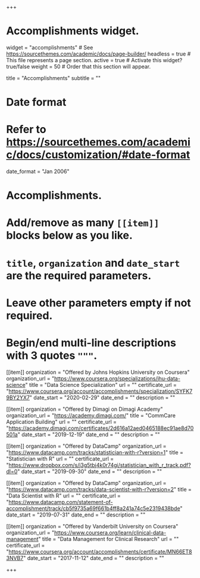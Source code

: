 +++
# Accomplishments widget.
widget = "accomplishments"  # See https://sourcethemes.com/academic/docs/page-builder/
headless = true  # This file represents a page section.
active = true  # Activate this widget? true/false
weight = 50  # Order that this section will appear.

title = "Accomplish&shy;ments"
subtitle = ""

# Date format
#   Refer to https://sourcethemes.com/academic/docs/customization/#date-format
date_format = "Jan 2006"

# Accomplishments.
#   Add/remove as many `[[item]]` blocks below as you like.
#   `title`, `organization` and `date_start` are the required parameters.
#   Leave other parameters empty if not required.
#   Begin/end multi-line descriptions with 3 quotes `"""`.

[[item]]
  organization = "Offered by Johns Hopkins University on Coursera"
  organization_url = "https://www.coursera.org/specializations/jhu-data-science"
  title = "Data Science Specialization"
  url = ""
  certificate_url = "https://www.coursera.org/account/accomplishments/specialization/SYFK79BY2YX7"
  date_start = "2020-02-29"
  date_end = ""
  description = ""

[[item]]
  organization = "Offered by Dimagi on Dimagi Academy"
  organization_url = "https://academy.dimagi.com/"
  title = "CommCare Application Building"
  url = ""
  certificate_url = "https://academy.dimagi.com/certificates/2d616a12aed0465188ec91ae8d70501a"
  date_start = "2019-12-19"
  date_end = ""
  description = ""
  
[[item]]
  organization = "Offered by DataCamp"
  organization_url = "https://www.datacamp.com/tracks/statistician-with-r?version=1"
  title = "Statistician with R"
  url = ""
  certificate_url = "https://www.dropbox.com/s/j3g5tbj4k0r74gi/statistician_with_r_track.pdf?dl=0"
  date_start = "2019-09-30"
  date_end = ""
  description = ""  

[[item]]
  organization = "Offered by DataCamp"
  organization_url = "https://www.datacamp.com/tracks/data-scientist-with-r?version=2"
  title = "Data Scientist with R"
  url = ""
  certificate_url = "https://www.datacamp.com/statement-of-accomplishment/track/cb5f9735a69f661b4ff8a241a74c5e2319438bde"
  date_start = "2019-07-31"
  date_end = ""
  description = ""
  
[[item]]
  organization = "Offered by Vanderbilt University on Coursera"
  organization_url = "https://www.coursera.org/learn/clinical-data-management"
  title = "Data Management for Clinical Research"
  url = ""
  certificate_url = "https://www.coursera.org/account/accomplishments/certificate/MN66ET83NVB7"
  date_start = "2017-11-12"
  date_end = ""
  description = ""
  
+++
